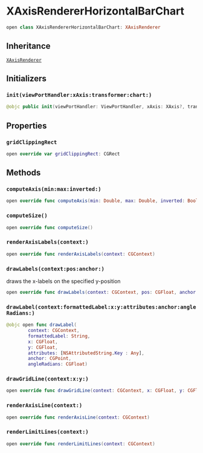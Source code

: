 # XAxisRendererHorizontalBarChart

``` swift
open class XAxisRendererHorizontalBarChart: XAxisRenderer
```

## Inheritance

[`XAxisRenderer`](/XAxisRenderer)

## Initializers

### `init(viewPortHandler:xAxis:transformer:chart:)`

``` swift
@objc public init(viewPortHandler: ViewPortHandler, xAxis: XAxis?, transformer: Transformer?, chart: BarChartView)
```

## Properties

### `gridClippingRect`

``` swift
open override var gridClippingRect: CGRect
```

## Methods

### `computeAxis(min:max:inverted:)`

``` swift
open override func computeAxis(min: Double, max: Double, inverted: Bool)
```

### `computeSize()`

``` swift
open override func computeSize()
```

### `renderAxisLabels(context:)`

``` swift
open override func renderAxisLabels(context: CGContext)
```

### `drawLabels(context:pos:anchor:)`

draws the x-labels on the specified y-position

``` swift
open override func drawLabels(context: CGContext, pos: CGFloat, anchor: CGPoint)
```

### `drawLabel(context:formattedLabel:x:y:attributes:anchor:angleRadians:)`

``` swift
@objc open func drawLabel(
        context: CGContext,
        formattedLabel: String,
        x: CGFloat,
        y: CGFloat,
        attributes: [NSAttributedString.Key : Any],
        anchor: CGPoint,
        angleRadians: CGFloat)
```

### `drawGridLine(context:x:y:)`

``` swift
open override func drawGridLine(context: CGContext, x: CGFloat, y: CGFloat)
```

### `renderAxisLine(context:)`

``` swift
open override func renderAxisLine(context: CGContext)
```

### `renderLimitLines(context:)`

``` swift
open override func renderLimitLines(context: CGContext)
```
